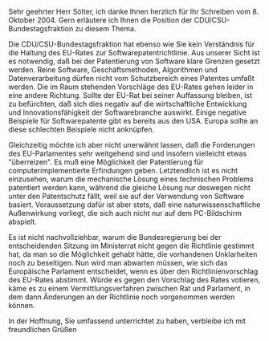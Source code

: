 Sehr geehrter Herr Sölter, ich danke Ihnen herzlich für Ihr Schreiben
vom 8. Oktober 2004. Gern erläutere ich Ihnen die Position der
CDU/CSU-Bundestagsfraktion zu diesem Thema.

Die CDU/CSU-Bundestagsfraktion hat ebenso wie Sie kein Verständnis für
die Haltung des EU-Rates zur Softwarepatentrichtlinie. Aus unserer Sicht
ist es notwendig, daß bei der Patentierung von Software klare Grenzen
gesetzt werden. Reine Software, Geschäftsmethoden, Algorithmen und
Datenverarbeitung dürfen nicht vom Schutzbereich eines Patentes umfaßt
werden. Die im Raum stehenden Vorschläge des EU-Rates gehen leider in
eine andere Richtung. Sollte der EU-Rat bei seiner Auffassung bleiben,
ist zu befürchten, daß sich dies negativ auf die wirtschaftliche
Entwicklung und Innovationsfähigkeit der Softwarebranche auswirkt.
Einige negative Beispiele für Softwarepatente gibt es bereits aus den
USA. Europa sollte an diese schlechten Beispiele nicht anknüpfen.

Gleichzeitig möchte ich aber nicht unerwähnt lassen, daß die Forderungen
des EU-Parlamentes sehr weitgehend sind und insofern vielleicht etwas
\"überreizen\". Es muß eine Möglichkeit der Patentierung für
computerimplementierte Erfindungen geben. Letztendlich ist es nicht
einzusehen, warum die mechanische Lösung eines technischen Problems
patentiert werden kann, während die gleiche Lösung nur deswegen nicht
unter den Patentschutz fällt, weil sie auf der Verwendung von Software
basiert. Voraussetzung dafür ist aber stets, daß eine
naturwissenschaftliche Außenwirkung vorliegt, die sich auch nicht nur
auf dem PC-Bildschirm abspielt.

Es ist nicht nachvollziehbar, warum die Bundesregierung bei der
entscheidenden Sitzung im Ministerrat nicht gegen die Richtlinie
gestimmt hat, da man so die Möglichkeit gehabt hätte, die vorhandenen
Unklarheiten noch zu beseitigen. Nun wird man abwarten müssen, wie sich
das Europäische Parlament entscheidet, wenn es über den
Richtlinienvorschlag des EU-Rates abstimmt. Würde es gegen den Vorschlag
des Rates votieren, käme es zu einem Vermittlungsverfahren zwischen Rat
und Parlament, in dem dann Änderungen an der Richtlinie noch vorgenommen
werden können.

In der Hoffnung, Sie umfassend unterrichtet zu haben, verbleibe ich mit
freundlichen Grüßen

